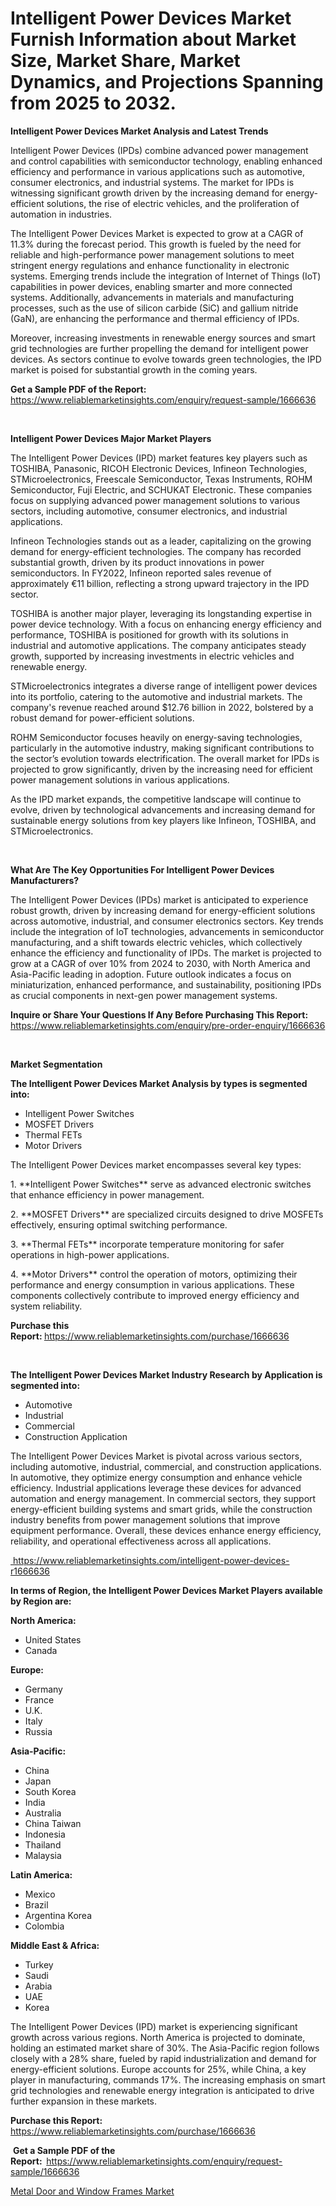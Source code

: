 <p><h1>Intelligent Power Devices Market Furnish Information about Market Size, Market Share, Market Dynamics, and Projections Spanning from 2025 to 2032.</h1></p><p><strong>Intelligent Power Devices Market Analysis and Latest Trends</strong></p>
<p><p>Intelligent Power Devices (IPDs) combine advanced power management and control capabilities with semiconductor technology, enabling enhanced efficiency and performance in various applications such as automotive, consumer electronics, and industrial systems. The market for IPDs is witnessing significant growth driven by the increasing demand for energy-efficient solutions, the rise of electric vehicles, and the proliferation of automation in industries.</p><p>The Intelligent Power Devices Market is expected to grow at a CAGR of 11.3% during the forecast period. This growth is fueled by the need for reliable and high-performance power management solutions to meet stringent energy regulations and enhance functionality in electronic systems. Emerging trends include the integration of Internet of Things (IoT) capabilities in power devices, enabling smarter and more connected systems. Additionally, advancements in materials and manufacturing processes, such as the use of silicon carbide (SiC) and gallium nitride (GaN), are enhancing the performance and thermal efficiency of IPDs.</p><p>Moreover, increasing investments in renewable energy sources and smart grid technologies are further propelling the demand for intelligent power devices. As sectors continue to evolve towards green technologies, the IPD market is poised for substantial growth in the coming years.</p></p>
<p><strong>Get a Sample PDF of the Report:&nbsp;</strong> <a href="https://www.reliablemarketinsights.com/enquiry/request-sample/1666636?utm_campaign=2531&utm_medium=2&utm_source=Github&utm_content=ia&utm_term=06032025&utm_id=intelligent-power-devices">https://www.reliablemarketinsights.com/enquiry/request-sample/1666636</a></p>
<p>&nbsp;</p>
<p><strong>Intelligent Power Devices Major Market Players</strong></p>
<p><p>The Intelligent Power Devices (IPD) market features key players such as TOSHIBA, Panasonic, RICOH Electronic Devices, Infineon Technologies, STMicroelectronics, Freescale Semiconductor, Texas Instruments, ROHM Semiconductor, Fuji Electric, and SCHUKAT Electronic. These companies focus on supplying advanced power management solutions to various sectors, including automotive, consumer electronics, and industrial applications.</p><p>Infineon Technologies stands out as a leader, capitalizing on the growing demand for energy-efficient technologies. The company has recorded substantial growth, driven by its product innovations in power semiconductors. In FY2022, Infineon reported sales revenue of approximately €11 billion, reflecting a strong upward trajectory in the IPD sector.</p><p>TOSHIBA is another major player, leveraging its longstanding expertise in power device technology. With a focus on enhancing energy efficiency and performance, TOSHIBA is positioned for growth with its solutions in industrial and automotive applications. The company anticipates steady growth, supported by increasing investments in electric vehicles and renewable energy.</p><p>STMicroelectronics integrates a diverse range of intelligent power devices into its portfolio, catering to the automotive and industrial markets. The company's revenue reached around $12.76 billion in 2022, bolstered by a robust demand for power-efficient solutions.</p><p>ROHM Semiconductor focuses heavily on energy-saving technologies, particularly in the automotive industry, making significant contributions to the sector’s evolution towards electrification. The overall market for IPDs is projected to grow significantly, driven by the increasing need for efficient power management solutions in various applications.</p><p>As the IPD market expands, the competitive landscape will continue to evolve, driven by technological advancements and increasing demand for sustainable energy solutions from key players like Infineon, TOSHIBA, and STMicroelectronics.</p></p>
<p>&nbsp;</p>
<p><strong>What Are The Key Opportunities For Intelligent Power Devices Manufacturers?</strong></p>
<p><p>The Intelligent Power Devices (IPDs) market is anticipated to experience robust growth, driven by increasing demand for energy-efficient solutions across automotive, industrial, and consumer electronics sectors. Key trends include the integration of IoT technologies, advancements in semiconductor manufacturing, and a shift towards electric vehicles, which collectively enhance the efficiency and functionality of IPDs. The market is projected to grow at a CAGR of over 10% from 2024 to 2030, with North America and Asia-Pacific leading in adoption. Future outlook indicates a focus on miniaturization, enhanced performance, and sustainability, positioning IPDs as crucial components in next-gen power management systems.</p></p>
<p><strong>Inquire or Share Your Questions If Any Before Purchasing This Report:</strong> <a href="https://www.reliablemarketinsights.com/enquiry/pre-order-enquiry/1666636?utm_campaign=2531&utm_medium=2&utm_source=Github&utm_content=ia&utm_term=06032025&utm_id=intelligent-power-devices">https://www.reliablemarketinsights.com/enquiry/pre-order-enquiry/1666636</a></p>
<p>&nbsp;</p>
<p><strong>Market Segmentation</strong></p>
<p><strong>The Intelligent Power Devices Market Analysis by types is segmented into:</strong></p>
<p><ul><li>Intelligent Power Switches</li><li>MOSFET Drivers</li><li>Thermal FETs</li><li>Motor Drivers</li></ul></p>
<p><p>The Intelligent Power Devices market encompasses several key types: </p><p>1. **Intelligent Power Switches** serve as advanced electronic switches that enhance efficiency in power management.</p><p>2. **MOSFET Drivers** are specialized circuits designed to drive MOSFETs effectively, ensuring optimal switching performance.</p><p>3. **Thermal FETs** incorporate temperature monitoring for safer operations in high-power applications. </p><p>4. **Motor Drivers** control the operation of motors, optimizing their performance and energy consumption in various applications. These components collectively contribute to improved energy efficiency and system reliability.</p></p>
<p><strong>Purchase this Report:&nbsp;</strong><a href="https://www.reliablemarketinsights.com/purchase/1666636?utm_campaign=2531&utm_medium=2&utm_source=Github&utm_content=ia&utm_term=06032025&utm_id=intelligent-power-devices">https://www.reliablemarketinsights.com/purchase/1666636</a></p>
<p>&nbsp;</p>
<p><strong>The Intelligent Power Devices Market Industry Research by Application is segmented into:</strong></p>
<p><ul><li>Automotive</li><li>Industrial</li><li>Commercial</li><li>Construction Application</li></ul></p>
<p><p>The Intelligent Power Devices Market is pivotal across various sectors, including automotive, industrial, commercial, and construction applications. In automotive, they optimize energy consumption and enhance vehicle efficiency. Industrial applications leverage these devices for advanced automation and energy management. In commercial sectors, they support energy-efficient building systems and smart grids, while the construction industry benefits from power management solutions that improve equipment performance. Overall, these devices enhance energy efficiency, reliability, and operational effectiveness across all applications.</p></p>
<p><a href="https://www.reliablemarketinsights.com/intelligent-power-devices-r1666636?utm_campaign=2531&utm_medium=2&utm_source=Github&utm_content=ia&utm_term=06032025&utm_id=intelligent-power-devices">&nbsp;https://www.reliablemarketinsights.com/intelligent-power-devices-r1666636</a></p>
<p><strong>In terms of Region, the Intelligent Power Devices Market Players available by Region are:</strong></p>
<p>
    <p> <strong> North America: </strong>
        <ul>
            <li>United States</li>
            <li>Canada</li>
        </ul>
        </p> 
    <p> <strong> Europe: </strong>
        <ul>
            <li>Germany</li>
            <li>France</li>
            <li>U.K.</li>
            <li>Italy</li>
            <li>Russia</li>
        </ul>
        </p> 
    <p> <strong> Asia-Pacific: </strong>
        <ul>
            <li>China</li>
            <li>Japan</li>
            <li>South Korea</li>
            <li>India</li>
            <li>Australia</li>
            <li>China Taiwan</li>
            <li>Indonesia</li>
            <li>Thailand</li>
            <li>Malaysia</li>
        </ul>
        </p> 
    <p> <strong> Latin America: </strong>
        <ul>
            <li>Mexico</li>
            <li>Brazil</li>
            <li>Argentina Korea</li>
            <li>Colombia</li>
        </ul>
        </p> 
    <p> <strong> Middle East & Africa: </strong>
        <ul>
            <li>Turkey</li>
            <li>Saudi</li>
            <li>Arabia</li>
            <li>UAE</li>
            <li>Korea</li>
        </ul>
    </p>
    </p>
<p><p>The Intelligent Power Devices (IPD) market is experiencing significant growth across various regions. North America is projected to dominate, holding an estimated market share of 30%. The Asia-Pacific region follows closely with a 28% share, fueled by rapid industrialization and demand for energy-efficient solutions. Europe accounts for 25%, while China, a key player in manufacturing, commands 17%. The increasing emphasis on smart grid technologies and renewable energy integration is anticipated to drive further expansion in these markets.</p></p>
<p><strong>Purchase this Report: </strong><a href="https://www.reliablemarketinsights.com/purchase/1666636?utm_campaign=2531&utm_medium=2&utm_source=Github&utm_content=ia&utm_term=06032025&utm_id=intelligent-power-devices">https://www.reliablemarketinsights.com/purchase/1666636</a></p>
<p>&nbsp;<strong>Get a Sample PDF of the Report:&nbsp;&nbsp;</strong><a href="https://www.reliablemarketinsights.com/enquiry/request-sample/1666636?utm_campaign=2531&utm_medium=2&utm_source=Github&utm_content=ia&utm_term=06032025&utm_id=intelligent-power-devices">https://www.reliablemarketinsights.com/enquiry/request-sample/1666636</a></p>
<p><strong></strong></p>
<p><p><a href="https://github.com/janraimondo83/Market-Research-Report-List-1/blob/main/metal-door-and-window-frames-market.md?utm_campaign=2531&utm_medium=2&utm_source=Github&utm_content=ia&utm_term=06032025&utm_id=intelligent-power-devices">Metal Door and Window Frames Market</a></p></p>